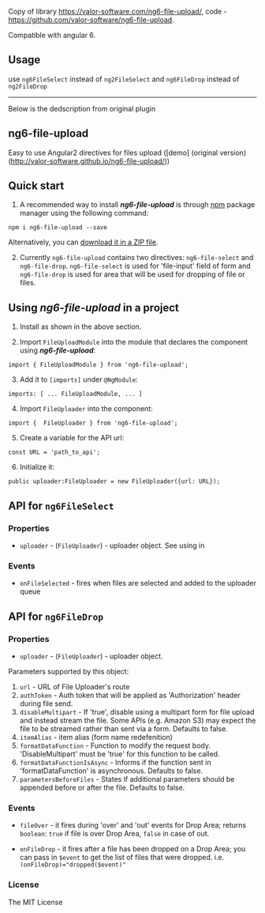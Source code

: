 Copy of library https://valor-software.com/ng6-file-upload/, code - https://github.com/valor-software/ng6-file-upload.

Compatible with angular 6. 

## Usage

use `ng6FileSelect` instead of `ng2FileSelect` and `ng6FileDrop` instead of `ng2FileDrop`

---
Below is the dedscription from original plugin

## ng6-file-upload 

Easy to use Angular2 directives for files upload ([demo] (original version)(http://valor-software.github.io/ng6-file-upload/))


## Quick start

1. A recommended way to install ***ng6-file-upload*** is through [npm](https://www.npmjs.com/search?q=ng6-file-upload) package manager using the following command:

  `npm i ng6-file-upload --save`

  Alternatively, you can [download it in a ZIP file](https://github.com/valor-software/ng6-file-upload/archive/master.zip).

2. Currently `ng6-file-upload` contains two directives: `ng6-file-select` and `ng6-file-drop`. `ng6-file-select` is used for 'file-input' field of form and
  `ng6-file-drop` is used for area that will be used for dropping of file or files.

  
## Using ***ng6-file-upload*** in a project

1. Install as shown in the above section.

2. Import `FileUploadModule` into the module that declares the component using ***ng6-file-upload***:

```import { FileUploadModule } from 'ng6-file-upload';```

3. Add it to `[imports]` under `@NgModule`:

```imports: [ ... FileUploadModule, ... ]```

4. Import `FileUploader` into the component:

```import {  FileUploader } from 'ng6-file-upload';```

5. Create a variable for the API url:

```const URL = 'path_to_api';```

6. Initialize it:

```public uploader:FileUploader = new FileUploader({url: URL}); ```

## API for `ng6FileSelect`

### Properties

  - `uploader` - (`FileUploader`) - uploader object. See using in 

### Events
 - `onFileSelected` - fires when files are selected and added to the uploader queue

## API for `ng6FileDrop`

### Properties

  - `uploader` - (`FileUploader`) - uploader object. 

  Parameters supported by this object:

  1. `url` - URL of File Uploader's route
  2. `authToken` - Auth token that will be applied as 'Authorization' header during file send.
  3. `disableMultipart` - If 'true', disable using a multipart form for file upload and instead stream the file. Some APIs (e.g. Amazon S3) may expect the file to be streamed rather than sent via a form. Defaults to false.
  4. `itemAlias` - item alias (form name redefenition)
  5. `formatDataFunction` - Function to modify the request body. 'DisableMultipart' must be 'true' for this function to be called.
  6. `formatDataFunctionIsAsync` - Informs if the function sent in 'formatDataFunction' is asynchronous. Defaults to false.
  7. `parametersBeforeFiles` - States if additional parameters should be appended before or after the file. Defaults to false.

### Events

  - `fileOver` - it fires during 'over' and 'out' events for Drop Area; returns `boolean`: `true` if file is over Drop Area, `false` in case of out.
  
  - `onFileDrop` - it fires after a file has been dropped on a Drop Area; you can pass in `$event` to get the list of files that were dropped. i.e. `(onFileDrop)="dropped($event)"`

### License

The MIT License
